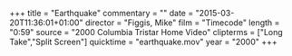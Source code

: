 +++
title = "Earthquake"
commentary = ""
date = "2015-03-20T11:36:01+01:00"
director = "Figgis, Mike"
film = "Timecode"
length = "0:59"
source = "2000 Columbia Tristar Home Video"
clipterms = ["Long Take","Split Screen"]
quicktime = "earthquake.mov"
year = "2000"
+++